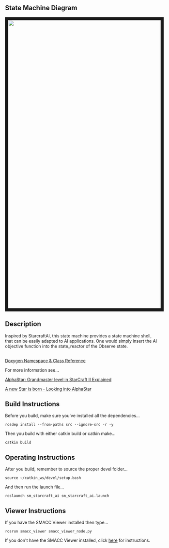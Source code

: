  <h2>State Machine Diagram</h2>
 <img src="https://github.com/robosoft-ai/SMACC/blob/master/smacc_sm_reference_library/sm_starcraft_ai/docs/smacc_state_machine_20200302-001012.dot.svg" width="950" align="center" border="10"/>

 <h2>Description</h2> Inspired by StarcraftAI, this state machine provides a state machine shell, that can be easily adapted to AI applications. One would simply insert the AI objective function into the state_reactor of the Observe state.<br></br>

 <a href="https://robosoft-ai.github.io/smacc_doxygen/master/html/namespacesm__starcraft__ai.html">Doxygen Namespace & Class Reference</a>

 <p>For more information see...</p>
  <a href="https://www.google.com/url?sa=t&rct=j&q=&esrc=s&source=web&cd=10&ved=2ahUKEwiThZKprvvnAhVLvZ4KHbKFDHkQFjAJegQIBxAB&url=https%3A%2F%2Fychai.uk%2Fslides%2F2019-11-12-AlphaStarII.pdf&usg=AOvVaw0jRIVMd3gdb4fM4mmQ4nG1l">AlphaStar: Grandmaster level in StarCraft II Explained</a>

  <a href="https://www.google.com/url?sa=t&rct=j&q=&esrc=s&source=web&cd=1&cad=rja&uact=8&ved=2ahUKEwiqtLHorvvnAhUNs54KHZyOBtMQFjAAegQIBhAB&url=https%3A%2F%2Fhci.iwr.uni-heidelberg.de%2Fsystem%2Ffiles%2Fprivate%2Fdownloads%2F1448422913%2Freport_johannes_daub.pdf&usg=AOvVaw1ZfV12L1svm6sYG7Y2E9Wj">A new Star is born - Looking into AlphaStar</a>

 <h2>Build Instructions</h2>
Before you build, make sure you've installed all the dependencies...

```
rosdep install --from-paths src --ignore-src -r -y
```

Then you build with either catkin build or catkin make...

```
catkin build
```

<h2>Operating Instructions</h2>
After you build, remember to source the proper devel folder...

```
source ~/catkin_ws/devel/setup.bash
```

And then run the launch file...

```
roslaunch sm_starcraft_ai sm_starcraft_ai.launch
```

<h2>Viewer Instructions</h2>
If you have the SMACC Viewer installed then type...

```
rosrun smacc_viewer smacc_viewer_node.py
```

If you don't have the SMACC Viewer installed, click <a href="http://smacc.ninja/smacc-viewer/">here</a> for instructions.
